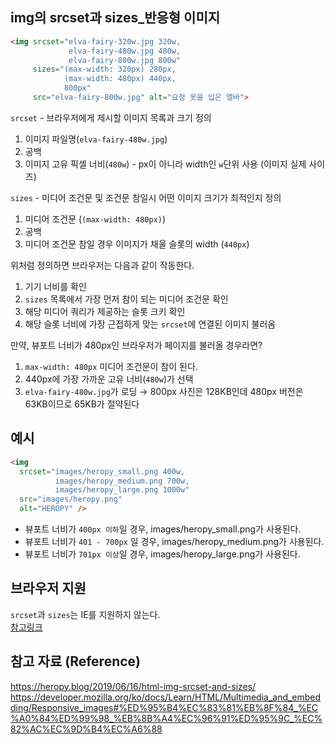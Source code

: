 ## img의 srcset과 sizes_반응형 이미지

```html
<img srcset="elva-fairy-320w.jpg 320w,
             elva-fairy-480w.jpg 480w,
             elva-fairy-800w.jpg 800w"
     sizes="(max-width: 320px) 280px,
            (max-width: 480px) 440px,
            800px"
     src="elva-fairy-800w.jpg" alt="요정 옷을 입은 엘바">
```

`srcset` - 브라우저에게 제시할 이미지 목록과 크기 정의

  1. 이미지 파일명(`elva-fairy-480w.jpg`)
  2. 공백
  3. 이미지 고유 픽셀 너비(`480w`) - px이 아니라 width인 `w`단위 사용 (이미지 실제 사이즈)

`sizes` - 미디어 조건문 및 조건문 참일시 어떤 이미지 크기가 최적인지 정의

  1. 미디어 조건문 (`(max-width: 480px)`)
  2. 공백
  3. 미디어 조건문 참일 경우 이미지가 채울 슬롯의 width (`440px`)

위처럼 정의하면 브라우저는 다음과 같이 작동한다.

  1. 기기 너비를 확인
  2. `sizes` 목록에서 가장 먼저 참이 되는 미디어 조건문 확인
  3. 해당 미디어 쿼리가 제공하는 슬롯 크키 확인
  4. 해당 슬롯 너비에 가장 근접하게 맞는 `srcset`에 연결된 이미지 불러옴

만약, 뷰포트 너비가 480px인 브라우저가 페이지를 불러올 경우라면?
  
  1. `max-width: 480px` 미디어 조건문이 참이 된다.
  2. 440px에 가장 가까운 고유 너비(`480w`)가 선택
  3. `elva-fairy-480w.jpg`가 로딩
  → 800px 사진은 128KB인데 480px 버전은 63KB이므로 65KB가 절약된다
  
## 예시 
```html
<img
  srcset="images/heropy_small.png 400w,
          images/heropy_medium.png 700w,
          images/heropy_large.png 1000w"
  src="images/heropy.png"
  alt="HEROPY" />
```
- 뷰포트 너비가 `400px 이하`일 경우, images/heropy_small.png가 사용된다.
- 뷰포트 너비가 `401 - 700px` 일 경우, images/heropy_medium.png가 사용된다.
- 뷰포트 너비가 `701px 이상`일 경우, images/heropy_large.png가 사용된다. 

## 브라우저 지원
`srcset`과 `sizes`는 IE를 지원하지 않는다.   
[참고링크](https://caniuse.com/srcset)

## 참고 자료 (Reference)
https://heropy.blog/2019/06/16/html-img-srcset-and-sizes/
https://developer.mozilla.org/ko/docs/Learn/HTML/Multimedia_and_embedding/Responsive_images#%ED%95%B4%EC%83%81%EB%8F%84_%EC%A0%84%ED%99%98_%EB%8B%A4%EC%96%91%ED%95%9C_%EC%82%AC%EC%9D%B4%EC%A6%88

